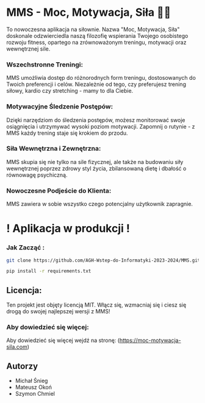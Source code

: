 # MMS - Moc, Motywacja, Siła 💪🚀

To nowoczesna aplikacja na siłownie. Nazwa "Moc, Motywacja, Siła" doskonale odzwierciedla naszą filozofię wspierania Twojego osobistego rozwoju fitness, opartego na zrównoważonym treningu, motywacji oraz wewnętrznej sile.

### Wszechstronne Treningi:

MMS umożliwia dostęp do różnorodnych form treningu, dostosowanych do Twoich preferencji i celów. Niezależnie od tego, czy preferujesz trening siłowy, kardio czy stretching - mamy to dla Ciebie.

### Motywacyjne Śledzenie Postępów:

Dzięki narzędziom do śledzenia postępów, możesz monitorować swoje osiągnięcia i utrzymywać wysoki poziom motywacji. Zapomnij o rutynie - z MMS każdy trening staje się krokiem do przodu.

### Siła Wewnętrzna i Zewnętrzna:

MMS skupia się nie tylko na sile fizycznej, ale także na budowaniu siły wewnętrznej poprzez zdrowy styl życia, zbilansowaną dietę i dbałość o równowagę psychiczną.

### Nowoczesne Podjeście do Klienta:

MMS zawiera w sobie wszystko czego potencjalny użytkownik zapragnie.

# ! Aplikacja w produkcji !
### Jak Zacząć :

```bash
git clone https://github.com/AGH-Wstep-do-Informatyki-2023-2024/MMS.git
```

```bash
pip install -r requirements.txt
```
## Licencja:

Ten projekt jest objęty licencją MIT. Włącz się, wzmacniaj się i ciesz się drogą do swojej najlepszej wersji z MMS!

### Aby dowiedzieć się więcej:
Aby dowiedzieć się więcej wejdź na stronę: (https://moc-motywacja-sila.com)

## Autorzy
- Michał Śnieg
- Mateusz Okoń
- Szymon Chmiel
